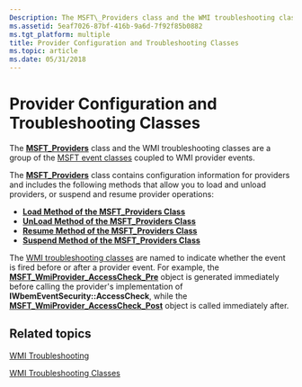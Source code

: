 ```yaml
---
Description: The MSFT\_Providers class and the WMI troubleshooting classes are a group of the MSFT event classes coupled to WMI provider events.
ms.assetid: 5eaf7026-87bf-416b-9a6d-7f92f85b0882
ms.tgt_platform: multiple
title: Provider Configuration and Troubleshooting Classes
ms.topic: article
ms.date: 05/31/2018
---
```


# Provider Configuration and Troubleshooting Classes

The [**MSFT\_Providers**](https://docs.microsoft.com/previous-versions/windows/desktop/wmisystemprov/msft-providers) class and the WMI troubleshooting classes are a group of the [MSFT event classes](msft-classes.md) coupled to WMI provider events.

The [**MSFT\_Providers**](https://docs.microsoft.com/previous-versions/windows/desktop/wmisystemprov/msft-providers) class contains configuration information for providers and includes the following methods that allow you to load and unload providers, or suspend and resume provider operations:

-   [**Load Method of the MSFT\_Providers Class**](https://docs.microsoft.com/previous-versions/windows/desktop/wmisystemprov/load-method-in-class-msft-providers)
-   [**UnLoad Method of the MSFT\_Providers Class**](https://docs.microsoft.com/previous-versions/windows/desktop/wmisystemprov/unload-method-in-class-msft-providers)
-   [**Resume Method of the MSFT\_Providers Class**](https://docs.microsoft.com/previous-versions/windows/desktop/wmisystemprov/resume-method-in-class-msft-providers)
-   [**Suspend Method of the MSFT\_Providers Class**](https://docs.microsoft.com/previous-versions/windows/desktop/wmisystemprov/suspend-method-in-class-msft-providers)

The [WMI troubleshooting classes](wmi-troubleshooting-classes.md) are named to indicate whether the event is fired before or after a provider event. For example, the [**MSFT\_WmiProvider\_AccessCheck\_Pre**](https://docs.microsoft.com/previous-versions/windows/desktop/wmisystemprov/msft-wmiprovider-accesscheck-pre) object is generated immediately before calling the provider's implementation of **IWbemEventSecurity::AccessCheck**, while the [**MSFT\_WmiProvider\_AccessCheck\_Post**](https://docs.microsoft.com/previous-versions/windows/desktop/wmisystemprov/msft-wmiprovider-accesscheck-post) object is called immediately after.

## Related topics

<dl> <dt>

[WMI Troubleshooting](wmi-troubleshooting.md)
</dt> <dt>

[WMI Troubleshooting Classes](wmi-troubleshooting-classes.md)
</dt> </dl>

 

 



